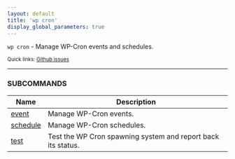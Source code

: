 ```yaml
---
layout: default
title: 'wp cron'
display_global_parameters: true
---
```


`wp cron` - Manage WP-Cron events and schedules.

<small>Quick links: <a href="https://github.com/wp-cli/wp-cli/issues?q=is%3Aopen+label%3Acommand%3Acron+sort%3Aupdated-desc">Github issues</a></small>

<hr />





### SUBCOMMANDS

<table>
	<thead>
	<tr>
		<th>Name</th>
		<th>Description</th>
	</tr>
	</thead>
	<tbody>
		<tr>
			<td><a href="/commands/cron/event/">event</a></td>
			<td>Manage WP-Cron events.</td>
		</tr>
		<tr>
			<td><a href="/commands/cron/schedule/">schedule</a></td>
			<td>Manage WP-Cron schedules.</td>
		</tr>
		<tr>
			<td><a href="/commands/cron/test/">test</a></td>
			<td>Test the WP Cron spawning system and report back its status.</td>
		</tr>
	</tbody>
</table>
